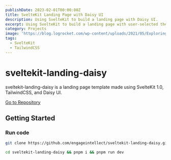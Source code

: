 ```yaml
---
publishDate: 2023-02-01T00:00:00Z
title: SvelteKit Landing Page with Daisy UI
description: Using SvelteKit to build a landing page with Daisy UI.
excerpt: Using SvelteKit to build a landing page with user-selected themes with Daisy UI.
category: Projects
image: 'https://blog.logrocket.com/wp-content/uploads/2021/05/Exploring-Newest-Svelte-Based-Framework-SvelteKit.png'
tags:
  - SvelteKit
  - TailwindCSS
---
```


# sveltekit-landing-daisy

sveltekit-landing-daisy is a landing page template made using SvelteKit 1.0, TailwindCSS, and Daisy UI.

<a href="https://github.com/engageintellect/sveltekit-landing-daisy" target="_blank">Go to Repository</a>

## Getting Started

### Run code

```bash
git clone https://github.com/engageintellect/sveltekit-landing-daisy.git
```

```bash
cd sveltekit-landing-daisy && pnpm i && pnpm run dev
```

